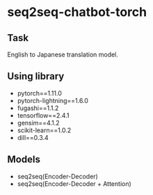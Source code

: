 # seq2seq-chatbot-torch
## Task
English to Japanese translation model.

## Using library
- pytorch==1.11.0 
- pytorch-lightning==1.6.0 
- fugashi==1.1.2
- tensorflow==2.4.1
- gensim==4.1.2
- scikit-learn==1.0.2
- dill==0.3.4

## Models
 - seq2seq(Encoder-Decoder)
 - seq2seq(Encoder-Decoder + Attention)